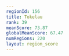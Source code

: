```yaml
---
regionId: 156
title: Tokelau
rank: 39
meanScore: 73.87
globalMeanScore: 67.47
numRegions: 220
layout: region_score
---
```

